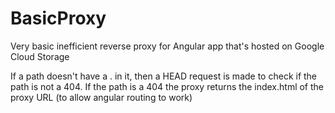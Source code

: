 # BasicProxy

Very basic inefficient reverse proxy for Angular app that's hosted on Google Cloud Storage

If a path doesn't have a . in it, then a HEAD request is made to check if the path is not a 404.
If the path is a 404 the proxy returns the index.html of the proxy URL (to allow angular routing to work)
